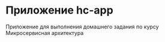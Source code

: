 # Приложение hc-app
Приложение для выполнения домашнего задания по курсу Микросервисная архитектура
